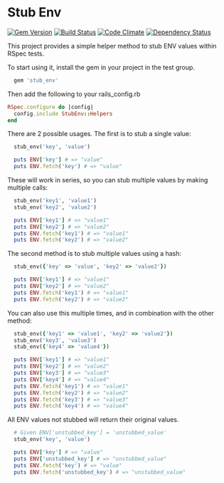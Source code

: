 Stub Env
========

[![Gem Version](https://img.shields.io/gem/v/stub_env.svg?style=flat)](http://rubygems.org/gems/stub_env)
[![Build Status](https://img.shields.io/travis/littleowllabs/stub_env/master.svg?style=flat)](https://travis-ci.org/littleowllabs/stub_env)
[![Code Climate](https://img.shields.io/codeclimate/github/littleowllabs/stub_env.svg?style=flat)](https://codeclimate.com/github/littleowllabs/stub_env)
[![Dependency Status](https://img.shields.io/gemnasium/littleowllabs/stub_env.svg?style=flat)](https://gemnasium.com/littleowllabs/stub_env)

This project provides a simple helper method to stub ENV values within RSpec tests.

To start using it, install the gem in your project in the test group.

```ruby
  gem 'stub_env'
```

Then add the following to your rails_config.rb

```ruby
RSpec.configure do |config|
  config.include StubEnv::Helpers
end
```

There are 2 possible usages. The first is to stub a single value:

```ruby
  stub_env('key', 'value')

  puts ENV['key'] # => "value"
  puts ENV.fetch('key') # => "value"
```

These will work in series, so you can stub multiple values by making multiple calls:

```ruby
  stub_env('key1', 'value1')
  stub_env('key2', 'value2')

  puts ENV['key1'] # => "value1"
  puts ENV['key2'] # => "value2"
  puts ENV.fetch('key1') # => "value1"
  puts ENV.fetch('key2') # => "value2"
```

The second method is to stub multiple values using a hash:

```ruby
  stub_env({'key' => 'value', 'key2' => 'value2'})

  puts ENV['key1'] # => "value1"
  puts ENV['key2'] # => "value2"
  puts ENV.fetch('key1') # => "value1"
  puts ENV.fetch('key2') # => "value2"
```

You can also use this multiple times, and in combination with the other method:

```ruby
  stub_env({'key1' => 'value1', 'key2' => 'value2'})
  stub_env('key3', 'value3')
  stub_env({'key4' => 'value4'})

  puts ENV['key1'] # => "value1"
  puts ENV['key2'] # => "value2"
  puts ENV['key3'] # => "value3"
  puts ENV['key4'] # => "value4"
  puts ENV.fetch('key1') # => "value1"
  puts ENV.fetch('key2') # => "value2"
  puts ENV.fetch('key3') # => "value3"
  puts ENV.fetch('key4') # => "value4"
```

All ENV values not stubbed will return their original values.

```ruby
  # Given ENV['unstubbed_key'] = 'unstubbed_value'
  stub_env('key', 'value')

  puts ENV['key'] # => "value"
  puts ENV['unstubbed_key'] # => "unstubbed_value"
  puts ENV.fetch('key') # => "value"
  puts ENV.fetch('unstubbed_key') # => "unstubbed_value"

```
